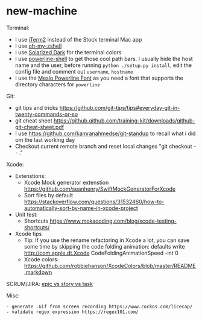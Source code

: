 # new-machine


Terminal:
- I use [iTerm2](https://www.iterm2.com/) instead of the Stock terminal Mac app
- I use [oh-my-zshell](https://github.com/robbyrussell/oh-my-zsh)
- I use [Solarized Dark](http://ethanschoonover.com/solarized) for the terminal colors
- I use [powerline-shell](https://github.com/milkbikis/powerline-shell) to get those cool path bars. I usually hide the host name and the user, before running `python ./setup.py install`, edit the config file and comment out `username`, `hostname`
- I use the [Meslo Powerline Font](https://github.com/powerline/fonts/blob/master/Meslo%20Slashed/Meslo%20LG%20M%20Regular%20for%20Powerline.ttf) as you need a font that supports the directory characters for `powerline`

Git: 
- git tips and tricks https://github.com/git-tips/tips#everyday-git-in-twenty-commands-or-so
- git cheat sheet https://github.github.com/training-kit/downloads/github-git-cheat-sheet.pdf
- I use https://github.com/kamranahmedse/git-standup to recall what i did om the last working day
- Checkout current remote branch and reset local changes "git checkout -- ."

Xcode: 
  - Extenstions:
      - Xcode Mock generator extenstion https://github.com/seanhenry/SwiftMockGeneratorForXcode
      - Sort files by default https://stackoverflow.com/questions/31532460/how-to-automatically-sort-by-name-in-xcode-project
  - Unit test: 
     - Shortcuts https://www.mokacoding.com/blog/xcode-testing-shortcuts/
  - Xcode tips 
    - Tip: If you use the rename refactoring in Xcode a lot, you can save some time by skipping the code folding animation:         defaults write http://com.apple.dt.Xcode CodeFoldingAnimationSpeed -int 0
    - Xcode colors: https://github.com/robbiehanson/XcodeColors/blob/master/README.markdown

SCRUM/JIRA:
[epic vs story vs task](/Scrum.md)


  Misc: 
  
    - generate .Gif from screen recording https://www.cockos.com/licecap/
    - validate regex expression https://regex101.com/ 
